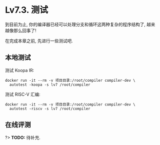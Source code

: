 # Lv7.3. 测试

到目前为止, 你的编译器已经可以处理分支和循环这两种复杂的程序结构了, 越来越像那么回事了!

在完成本章之前, 先进行一些测试吧.

## 本地测试

测试 Koopa IR:

```
docker run -it --rm -v 项目目录:/root/compiler compiler-dev \
  autotest -koopa -s lv7 /root/compiler
```

测试 RISC-V 汇编:

```
docker run -it --rm -v 项目目录:/root/compiler compiler-dev \
  autotest -riscv -s lv7 /root/compiler
```

## 在线评测

?> **TODO:** 待补充.
